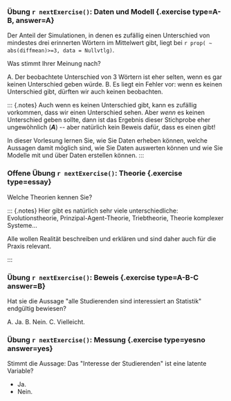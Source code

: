 ### Übung `r nextExercise()`: Daten und Modell {.exercise type=A-B, answer=A}

Der Anteil der Simulationen, in denen es zufällig einen Unterschied von mindestes drei erinnerten Wörtern im Mittelwert gibt, liegt bei `r prop( ~ abs(diffmean)>=3, data = Nullvtlg)`. 

Was stimmt Ihrer Meinung nach?

A.  Der beobachtete Unterschied von $3$ Wörtern ist eher selten, wenn es gar keinen Unterschied geben würde.
B.  Es liegt ein Fehler vor: wenn es keinen Unterschied gibt, dürften wir auch keinen beobachten.


::: {.notes}
Auch wenn es keinen Unterschied gibt, kann es zufällig vorkommen, dass wir einen Unterschied sehen. Aber *wenn* es keinen Unterschied geben sollte, dann ist das Ergebnis dieser Stichprobe eher ungewöhnlich (***A***) -- aber natürlich kein Beweis dafür, dass es einen gibt!

In dieser Vorlesung lernen Sie, wie Sie Daten erheben können, welche Aussagen damit möglich sind, wie Sie Daten auswerten können und wie Sie Modelle mit und über Daten erstellen können.
:::

<!-- Bug? -->


### Offene Übung `r nextExercise()`: Theorie {.exercise type=essay}

Welche Theorien kennen Sie?

::: {.notes}
Hier gibt es natürlich sehr viele unterschiedliche: Evolutionstheorie, Prinzipal-Agent-Theorie, Triebtheorie, Theorie komplexer Systeme...

Alle wollen Realität beschreiben und erklären und sind daher auch für die Praxis relevant.

:::

<!-- Bug? -->

### Übung `r nextExercise()`: Beweis {.exercise type=A-B-C answer=B}

Hat sie die Aussage "alle Studierenden sind interessiert an Statistik" endgültig bewiesen?

A.  Ja.
B.  Nein.
C.  Vielleicht.

<!-- Bug? -->

### Übung `r nextExercise()`: Messung {.exercise type=yesno answer=yes}

Stimmt die Aussage: Das "Interesse der Studierenden" ist eine latente Variable?

- Ja.
- Nein.

<!-- Bug? -->
